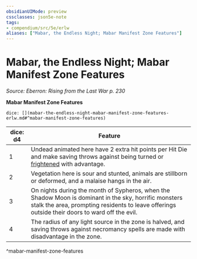 ```yaml
---
obsidianUIMode: preview
cssclasses: json5e-note
tags:
- compendium/src/5e/erlw
aliases: ["Mabar, the Endless Night; Mabar Manifest Zone Features"]
---
```

# Mabar, the Endless Night; Mabar Manifest Zone Features
*Source: Eberron: Rising from the Last War p. 230* 

**Mabar Manifest Zone Features**

`dice: [](mabar-the-endless-night-mabar-manifest-zone-features-erlw.md#^mabar-manifest-zone-features)`

| dice: d4 | Feature |
|----------|---------|
| 1 | Undead animated here have 2 extra hit points per Hit Die and make saving throws against being turned or [frightened](/compendium/rules/conditions.md#frightened) with advantage. |
| 2 | Vegetation here is sour and stunted, animals are stillborn or deformed, and a malaise hangs in the air. |
| 3 | On nights during the month of Sypheros, when the Shadow Moon is dominant in the sky, horrific monsters stalk the area, prompting residents to leave offerings outside their doors to ward off the evil. |
| 4 | The radius of any light source in the zone is halved, and saving throws against necromancy spells are made with disadvantage in the zone. |
^mabar-manifest-zone-features